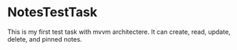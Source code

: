 # NotesTestTask
This is my first test task with mvvm architectere. It can create, read, update, delete, and pinned notes.
